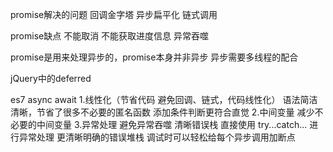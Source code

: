 promise解决的问题
回调金字塔
异步扁平化 链式调用

promise缺点
不能取消
不能获取进度信息
异常吞噬




promise是用来处理异步的，promise本身并非异步
异步需要多线程的配合

jQuery中的deferred

es7 async await
1.线性化（节省代码 避免回调、链式，代码线性化）
语法简洁清晰，节省了很多不必要的匿名函数
添加条件判断更符合直觉
2.中间变量
减少不必要的中间变量
3.异常处理 避免异常吞噬 清晰错误栈
直接使用 try...catch... 进行异常处理
更清晰明确的错误堆栈
调试时可以轻松给每个异步调用加断点